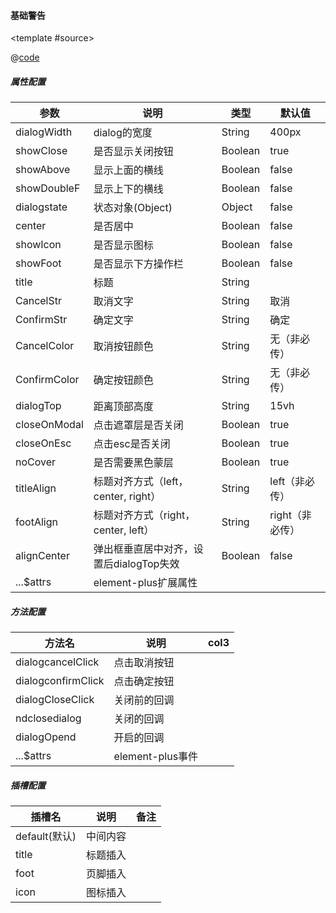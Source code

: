 #### 基础警告

<common-code-format>

  <template #source>
    <PC-ndDialog-ndDialog> </PC-ndDialog-ndDialog>
  </template>

  @[code](../.vuepress/components/PC/ndDialog/ndDialog.vue)

</common-code-format>

##### 属性配置

| 参数            | 说明                     | 类型        | 默认值                                        |
| --------------- | ------------------------ | ----------- | --------------------------------------------- |
| dialogWidth     | dialog的宽度          | String   | 400px                         |
| showClose       | 是否显示关闭按钮                   | Boolean  | true                |
| showAbove     | 显示上面的横线                 | Boolean   |        false                                     |
| showDoubleF    | 显示上下的横线           | Boolean  |  false                |
| dialogstate  | 状态对象(Object)             | Object | false                                         |
| center   | 是否居中   |     Boolean        |   false                        |
| showIcon   | 是否显示图标   |     Boolean        |   false                      |
| showFoot   | 是否显示下方操作栏   |     Boolean        |   false                        |
| title   | 标题   |     String        |                           |
| CancelStr   | 取消文字   |     String        |    取消                       |
| ConfirmStr   | 确定文字   |     String        |       确定                    |
| CancelColor   | 取消按钮颜色   |     String        |    无（非必传）                       |
| ConfirmColor   | 确定按钮颜色   |     String        |       无（非必传）                   |
| dialogTop   | 距离顶部高度   |     String        |     15vh                      |
| closeOnModal   | 点击遮罩层是否关闭   |     Boolean        |       true                    |
| closeOnEsc   | 点击esc是否关闭   |     Boolean        |       true                    |
| noCover   | 是否需要黑色蒙层  |     Boolean        |       true                    |
| titleAlign   | 标题对齐方式（left，center, right）  |    String        |       left（非必传）                    |
| footAlign   | 标题对齐方式（right，center, left）  |    String        |       right（非必传）                   |
| alignCenter   | 弹出框垂直居中对齐，设置后dialogTop失效  |    Boolean        |       false                   |
| ...$attrs   | element-plus扩展属性 |             |                                               |

##### 方法配置

| 方法名                      | 说明          | col3         |
| --------------------------- | ------------- | ------------ |
| dialogcancelClick     | 点击取消按钮   |      |
| dialogconfirmClick    | 点击确定按钮       |      |
| dialogCloseClick   |  关闭前的回调       |      |
| ndclosedialog     | 关闭的回调   |      |
| dialogOpend    | 开启的回调       |      |
| ...$attrs    | element-plus事件  |      |

##### 插槽配置
| 插槽名                      | 说明          | 备注         |
| --------------------------- | ------------- | ------------ |
| default(默认)   | 中间内容   |      |
| title    | 标题插入      |      |
| foot    | 页脚插入      |      |
| icon    | 图标插入      |      |
